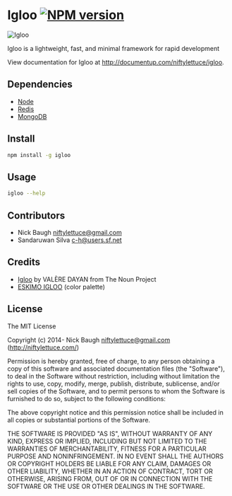 
# Igloo [![NPM version](https://badge.fury.io/js/igloo.png)](http://badge.fury.io/js/igloo)

![Igloo](https://filenode.s3.amazonaws.com/igloo.png)

Igloo is a lightweight, fast, and minimal framework for rapid development

View documentation for Igloo at <http://documentup.com/niftylettuce/igloo>.


## Dependencies

* [Node](http://nodejs.org)
* [Redis](http://redis.io/)
* [MongoDB](http://www.mongodb.org/)


## Install

```bash
npm install -g igloo
```


## Usage

```bash
igloo --help
```


## Contributors

* Nick Baugh <niftylettuce@gmail.com>
* Sandaruwan Silva <c-h@users.sf.net>


## Credits

* [Igloo](http://thenounproject.com/term/igloo/26547/) by VALÈRE DAYAN from The Noun Project
* [ESKIMO IGLOO](http://www.colourlovers.com/palette/1933518/ESKIMO_IGLOO) (color palette)


## License

The MIT License

Copyright (c) 2014- Nick Baugh niftylettuce@gmail.com (http://niftylettuce.com/)

Permission is hereby granted, free of charge, to any person obtaining a copy of this software and associated documentation files (the "Software"), to deal in the Software without restriction, including without limitation the rights to use, copy, modify, merge, publish, distribute, sublicense, and/or sell copies of the Software, and to permit persons to whom the Software is furnished to do so, subject to the following conditions:

The above copyright notice and this permission notice shall be included in all copies or substantial portions of the Software.

THE SOFTWARE IS PROVIDED "AS IS", WITHOUT WARRANTY OF ANY KIND, EXPRESS OR IMPLIED, INCLUDING BUT NOT LIMITED TO THE WARRANTIES OF MERCHANTABILITY, FITNESS FOR A PARTICULAR PURPOSE AND NONINFRINGEMENT. IN NO EVENT SHALL THE AUTHORS OR COPYRIGHT HOLDERS BE LIABLE FOR ANY CLAIM, DAMAGES OR OTHER LIABILITY, WHETHER IN AN ACTION OF CONTRACT, TORT OR OTHERWISE, ARISING FROM, OUT OF OR IN CONNECTION WITH THE SOFTWARE OR THE USE OR OTHER DEALINGS IN THE SOFTWARE.
